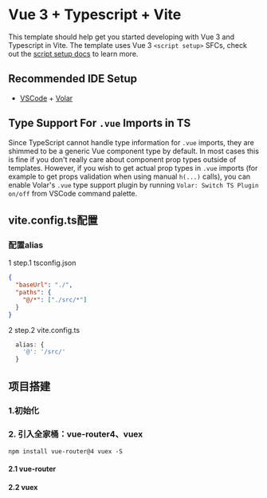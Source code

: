 # Vue 3 + Typescript + Vite

This template should help get you started developing with Vue 3 and Typescript in Vite. The template uses Vue 3 `<script setup>` SFCs, check out the [script setup docs](https://v3.vuejs.org/api/sfc-script-setup.html#sfc-script-setup) to learn more.

## Recommended IDE Setup

- [VSCode](https://code.visualstudio.com/) + [Volar](https://marketplace.visualstudio.com/items?itemName=johnsoncodehk.volar)

## Type Support For `.vue` Imports in TS

Since TypeScript cannot handle type information for `.vue` imports, they are shimmed to be a generic Vue component type by default. In most cases this is fine if you don't really care about component prop types outside of templates. However, if you wish to get actual prop types in `.vue` imports (for example to get props validation when using manual `h(...)` calls), you can enable Volar's `.vue` type support plugin by running `Volar: Switch TS Plugin on/off` from VSCode command palette.

## vite.config.ts配置
### 配置alias
1 step.1 tsconfig.json
```json
{
  "baseUrl": "./",
  "paths": {
    "@/*": ["./src/*"]
  }
}
```
2 step.2 vite.config.ts
```typescript
  alias: {
    '@': '/src/'
  }
```

## 项目搭建
### 1.初始化
### 2. 引入全家桶：vue-router4、vuex
```shell
npm install vue-router@4 vuex -S
```
#### 2.1 vue-router
#### 2.2 vuex
